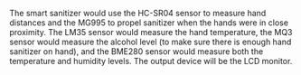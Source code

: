 The smart sanitizer would use the HC-SR04 sensor to measure hand distances and the MG995 to propel sanitizer when the hands were in close proximity. The LM35 sensor would measure the hand temperature, the MQ3 sensor would measure the alcohol level (to make sure there is enough hand sanitizer on hand), and the BME280 sensor would measure both the temperature and humidity levels. The output device will be the LCD monitor.
